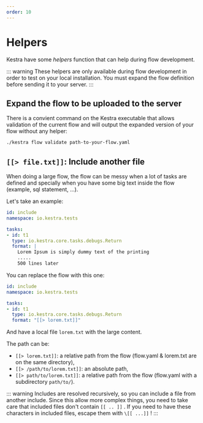 ```yaml
---
order: 10
---
```


# Helpers

Kestra have some *helpers* function that can help during flow development.

::: warning
These helpers are only available during flow development in order to test on your local installation.
You must expand the flow definition before sending it to your server.
:::
 
## Expand the flow to be uploaded to the server

There is a convient command on the Kestra executable that allows validation of the current flow and 
will output the expanded version of your flow without any helper:

```bash
./kestra flow validate path-to-your-flow.yaml 
```
  
## `[[> file.txt]]`: Include another file

When doing a large flow, the flow can be messy when a lot of tasks are defined and 
specially when you have some big text inside the flow (example, sql statement, ...).

Let's take an example: 
```yaml
id: include
namespace: io.kestra.tests

tasks:
- id: t1
  type: io.kestra.core.tasks.debugs.Return
  format: |
    Lorem Ipsum is simply dummy text of the printing 
    .....
    500 lines later
``` 

You can replace the flow with this one: 
```yaml
id: include
namespace: io.kestra.tests

tasks:
- id: t1
  type: io.kestra.core.tasks.debugs.Return
  format: "[[> lorem.txt]]"
``` 
And have a local file `lorem.txt` with the large content. 

The path can be: 
* `[[> lorem.txt]]`: a relative path from the flow (flow.yaml & lorem.txt are on the same directory),
* `[[> /path/to/lorem.txt]]`: an absolute path,
* `[[> path/to/lorem.txt]]`: a relative path from the flow (flow.yaml with a subdirectory `path/to/`).


::: warning
Includes are resolved recursively, so you can include a file from another include. 
Since this allow more complex things, you need to take care that included files don't contain `[[ .. ]]` . If you need to have these characters in included files, escape them with `\[[ ...]]` !
:::
